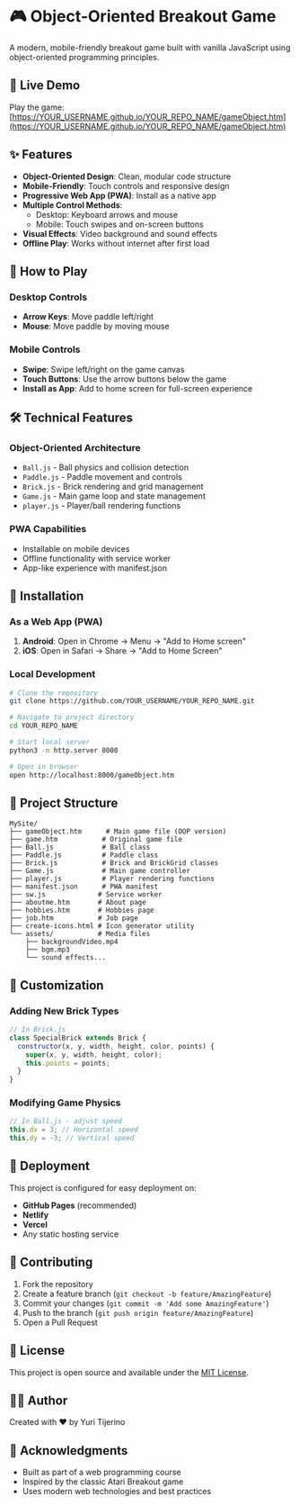# 🎮 Object-Oriented Breakout Game

A modern, mobile-friendly breakout game built with vanilla JavaScript using object-oriented programming principles.

## 🚀 Live Demo

Play the game: [https://YOUR_USERNAME.github.io/YOUR_REPO_NAME/gameObject.htm](https://YOUR_USERNAME.github.io/YOUR_REPO_NAME/gameObject.htm)

## ✨ Features

- **Object-Oriented Design**: Clean, modular code structure
- **Mobile-Friendly**: Touch controls and responsive design
- **Progressive Web App (PWA)**: Install as a native app
- **Multiple Control Methods**:
  - Desktop: Keyboard arrows and mouse
  - Mobile: Touch swipes and on-screen buttons
- **Visual Effects**: Video background and sound effects
- **Offline Play**: Works without internet after first load

## 🎯 How to Play

### Desktop Controls
- **Arrow Keys**: Move paddle left/right
- **Mouse**: Move paddle by moving mouse

### Mobile Controls
- **Swipe**: Swipe left/right on the game canvas
- **Touch Buttons**: Use the arrow buttons below the game
- **Install as App**: Add to home screen for full-screen experience

## 🛠️ Technical Features

### Object-Oriented Architecture
- `Ball.js` - Ball physics and collision detection
- `Paddle.js` - Paddle movement and controls
- `Brick.js` - Brick rendering and grid management
- `Game.js` - Main game loop and state management
- `player.js` - Player/ball rendering functions

### PWA Capabilities
- Installable on mobile devices
- Offline functionality with service worker
- App-like experience with manifest.json

## 📱 Installation

### As a Web App (PWA)
1. **Android**: Open in Chrome → Menu → "Add to Home screen"
2. **iOS**: Open in Safari → Share → "Add to Home Screen"

### Local Development
```bash
# Clone the repository
git clone https://github.com/YOUR_USERNAME/YOUR_REPO_NAME.git

# Navigate to project directory
cd YOUR_REPO_NAME

# Start local server
python3 -m http.server 8000

# Open in browser
open http://localhost:8000/gameObject.htm
```

## 📁 Project Structure

```
MySite/
├── gameObject.htm      # Main game file (OOP version)
├── game.htm           # Original game file
├── Ball.js            # Ball class
├── Paddle.js          # Paddle class
├── Brick.js           # Brick and BrickGrid classes
├── Game.js            # Main game controller
├── player.js          # Player rendering functions
├── manifest.json      # PWA manifest
├── sw.js             # Service worker
├── aboutme.htm       # About page
├── hobbies.htm       # Hobbies page
├── job.htm           # Job page
├── create-icons.html # Icon generator utility
└── assets/           # Media files
    ├── backgroundVideo.mp4
    ├── bgm.mp3
    └── sound effects...
```

## 🎨 Customization

### Adding New Brick Types
```javascript
// In Brick.js
class SpecialBrick extends Brick {
  constructor(x, y, width, height, color, points) {
    super(x, y, width, height, color);
    this.points = points;
  }
}
```

### Modifying Game Physics
```javascript
// In Ball.js - adjust speed
this.dx = 3; // Horizontal speed
this.dy = -3; // Vertical speed
```

## 🚀 Deployment

This project is configured for easy deployment on:
- **GitHub Pages** (recommended)
- **Netlify**
- **Vercel**
- Any static hosting service

## 🤝 Contributing

1. Fork the repository
2. Create a feature branch (`git checkout -b feature/AmazingFeature`)
3. Commit your changes (`git commit -m 'Add some AmazingFeature'`)
4. Push to the branch (`git push origin feature/AmazingFeature`)
5. Open a Pull Request

## 📄 License

This project is open source and available under the [MIT License](LICENSE).

## 👨‍💻 Author

Created with ❤️ by Yuri Tijerino

## 🙏 Acknowledgments

- Built as part of a web programming course
- Inspired by the classic Atari Breakout game
- Uses modern web technologies and best practices 
